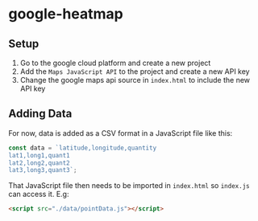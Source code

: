 # google-heatmap

## Setup
1. Go to the google cloud platform and create a new project
2. Add the `Maps JavaScript API` to the project and create a new API key
3. Change the google maps api source in `index.html` to include the new API key

## Adding Data
For now, data is added as a CSV format in a JavaScript file like this:
```js
const data = `latitude,longitude,quantity
lat1,long1,quant1
lat2,long2,quant2
lat3,long3,quant3`;
```

That JavaScript file then needs to be imported in `index.html` so `index.js` can access it. E.g:
```html
<script src="./data/pointData.js"></script>
```
